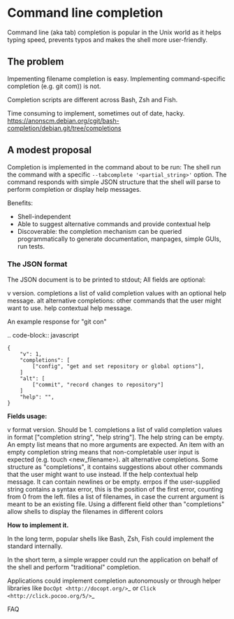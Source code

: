 # Command line completion

Command line (aka tab) completion is popular in the Unix world as it helps typing speed, prevents typos and makes the shell more user-friendly.

## The problem

Impementing filename completion is easy. Implementing command-specific completion (e.g. git com<tab>)) is not.

Completion scripts are different across Bash, Zsh and Fish.

Time consuming to implement, sometimes out of date, hacky.
  https://anonscm.debian.org/cgit/bash-completion/debian.git/tree/completions

## A modest proposal

Completion is implemented in the command about to be run:
The shell run the command with a specific `--tabcomplete '<partial_string>'` option.
The command responds with simple JSON structure that the shell will parse to perform completion or display help messages.

Benefits:

* Shell-independent
* Able to suggest alternative commands and provide contextual help
* Discoverable: the completion mechanism can be queried programmatically to generate documentation, manpages, simple GUIs, run tests.

### The JSON format

The JSON document is to be printed to stdout; All fields are optional:

v
  version.
completions
  a list of valid completion values with an optional help message.
alt
  alternative completions: other commands that the user might want to use.
help
  contextual help message.

An example response for "git con<TAB>"

.. code-block:: javascript

    {
        "v": 1,
        "completions": [
            ["config", "get and set repository or global options"],
        ]
        "alt": [
            ["commit", "record changes to repository"]
        ]
        "help": "",
    }


**Fields usage:**

v
  format version. Should be 1.
completions
  a list of valid completion values in format ["completion string", "help string"]. The help string can be empty. An empty list means that no more arguments are expected. An item with an empty completion string means that non-completable user input is expected (e.g. touch <new_filename>).
alt
  alternative completions. Some structure as "completions", it contains suggestions about other commands that the user might want to use instead.
  If the 
help
  contextual help message. It can contain newlines or be empty.
errpos
  if the user-supplied string contains a syntax error, this is the position of the first error, counting from 0 from the left.
files
  a list of filenames, in case the current argument is meant to be an existing file. Using a different field other than "completions" allow shells to display the filenames in different colors

**How to implement it.**


In the long term, popular shells like Bash, Zsh, Fish could implement the standard internally.

In the short term, a simple wrapper could run the application on behalf of the shell and perform "traditional" completion. 

Applications could implement completion autonomously or through helper libraries
like `DocOpt <http://docopt.org/>`_ or `Click <http://click.pocoo.org/5/>`_

FAQ
